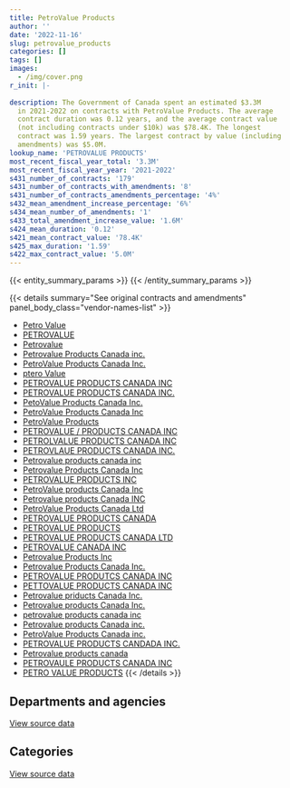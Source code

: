 ```yaml
---
title: PetroValue Products
author: ''
date: '2022-11-16'
slug: petrovalue_products
categories: []
tags: []
images:
  - /img/cover.png
r_init: |-
  
description: The Government of Canada spent an estimated $3.3M
  in 2021-2022 on contracts with PetroValue Products. The average
  contract duration was 0.12 years, and the average contract value
  (not including contracts under $10k) was $78.4K. The longest
  contract was 1.59 years. The largest contract by value (including
  amendments) was $5.0M.
lookup_name: 'PETROVALUE PRODUCTS'
most_recent_fiscal_year_total: '3.3M'
most_recent_fiscal_year_year: '2021-2022'
s431_number_of_contracts: '179'
s431_number_of_contracts_with_amendments: '8'
s431_number_of_contracts_amendments_percentage: '4%'
s432_mean_amendment_increase_percentage: '6%'
s434_mean_number_of_amendments: '1'
s433_total_amendment_increase_value: '1.6M'
s424_mean_duration: '0.12'
s421_mean_contract_value: '78.4K'
s425_max_duration: '1.59'
s422_max_contract_value: '5.0M'
---
```


<script src="/rmarkdown-libs/htmlwidgets/htmlwidgets.js"></script>
<link href="/rmarkdown-libs/datatables-css/datatables-crosstalk.css" rel="stylesheet" />
<script src="/rmarkdown-libs/datatables-binding/datatables.js"></script>
<script src="/rmarkdown-libs/jquery/jquery-3.6.0.min.js"></script>
<link href="/rmarkdown-libs/dt-core-bootstrap/css/dataTables.bootstrap.min.css" rel="stylesheet" />
<link href="/rmarkdown-libs/dt-core-bootstrap/css/dataTables.bootstrap.extra.css" rel="stylesheet" />
<script src="/rmarkdown-libs/dt-core-bootstrap/js/jquery.dataTables.min.js"></script>
<script src="/rmarkdown-libs/dt-core-bootstrap/js/dataTables.bootstrap.min.js"></script>
<link href="/rmarkdown-libs/crosstalk/css/crosstalk.min.css" rel="stylesheet" />
<script src="/rmarkdown-libs/crosstalk/js/crosstalk.min.js"></script>
<script src="/rmarkdown-libs/htmlwidgets/htmlwidgets.js"></script>
<link href="/rmarkdown-libs/datatables-css/datatables-crosstalk.css" rel="stylesheet" />
<script src="/rmarkdown-libs/datatables-binding/datatables.js"></script>
<script src="/rmarkdown-libs/jquery/jquery-3.6.0.min.js"></script>
<link href="/rmarkdown-libs/dt-core-bootstrap/css/dataTables.bootstrap.min.css" rel="stylesheet" />
<link href="/rmarkdown-libs/dt-core-bootstrap/css/dataTables.bootstrap.extra.css" rel="stylesheet" />
<script src="/rmarkdown-libs/dt-core-bootstrap/js/jquery.dataTables.min.js"></script>
<script src="/rmarkdown-libs/dt-core-bootstrap/js/dataTables.bootstrap.min.js"></script>
<link href="/rmarkdown-libs/crosstalk/css/crosstalk.min.css" rel="stylesheet" />
<script src="/rmarkdown-libs/crosstalk/js/crosstalk.min.js"></script>

{{< entity_summary_params >}}
{{< /entity_summary_params >}}

{{< details summary="See original contracts and amendments" panel_body_class="vendor-names-list" >}}
- [Petro Value](https://search.open.canada.ca/en/ct/?sort=contract_value_f%20desc&page=1&search_text=%22Petro%20Value%22)
- [PETROVALUE](https://search.open.canada.ca/en/ct/?sort=contract_value_f%20desc&page=1&search_text=%22PETROVALUE%22)
- [Petrovalue](https://search.open.canada.ca/en/ct/?sort=contract_value_f%20desc&page=1&search_text=%22Petrovalue%22)
- [Petrovalue Products Canada inc.](https://search.open.canada.ca/en/ct/?sort=contract_value_f%20desc&page=1&search_text=%22Petrovalue%20Products%20Canada%20inc.%22)
- [PetroValue Products Canada Inc.](https://search.open.canada.ca/en/ct/?sort=contract_value_f%20desc&page=1&search_text=%22PetroValue%20Products%20Canada%20Inc.%22)
- [ptero Value](https://search.open.canada.ca/en/ct/?sort=contract_value_f%20desc&page=1&search_text=%22ptero%20Value%22)
- [PETROVALUE PRODUCTS CANADA INC](https://search.open.canada.ca/en/ct/?sort=contract_value_f%20desc&page=1&search_text=%22PETROVALUE%20PRODUCTS%20CANADA%20INC%22)
- [PETROVALUE PRODUCTS CANADA INC.](https://search.open.canada.ca/en/ct/?sort=contract_value_f%20desc&page=1&search_text=%22PETROVALUE%20PRODUCTS%20CANADA%20INC.%22)
- [PetoValue Products Canada Inc.](https://search.open.canada.ca/en/ct/?sort=contract_value_f%20desc&page=1&search_text=%22PetoValue%20Products%20Canada%20Inc.%22)
- [PetroValue Products Canada Inc](https://search.open.canada.ca/en/ct/?sort=contract_value_f%20desc&page=1&search_text=%22PetroValue%20Products%20Canada%20Inc%22)
- [PetroValue Products](https://search.open.canada.ca/en/ct/?sort=contract_value_f%20desc&page=1&search_text=%22PetroValue%20Products%22)
- [PETROVALUE / PRODUCTS CANADA INC](https://search.open.canada.ca/en/ct/?sort=contract_value_f%20desc&page=1&search_text=%22PETROVALUE%20%2f%20PRODUCTS%20CANADA%20INC%22)
- [PETROLVALUE PRODUCTS CANADA INC](https://search.open.canada.ca/en/ct/?sort=contract_value_f%20desc&page=1&search_text=%22PETROLVALUE%20PRODUCTS%20CANADA%20INC%22)
- [PETROVLAUE PRODUCTS CANADA INC.](https://search.open.canada.ca/en/ct/?sort=contract_value_f%20desc&page=1&search_text=%22PETROVLAUE%20PRODUCTS%20CANADA%20INC.%22)
- [Petrovalue products canada inc](https://search.open.canada.ca/en/ct/?sort=contract_value_f%20desc&page=1&search_text=%22Petrovalue%20products%20canada%20inc%22)
- [Petrovalue Products Canada Inc](https://search.open.canada.ca/en/ct/?sort=contract_value_f%20desc&page=1&search_text=%22Petrovalue%20Products%20Canada%20Inc%22)
- [PETROVALUE PRODUCTS INC](https://search.open.canada.ca/en/ct/?sort=contract_value_f%20desc&page=1&search_text=%22PETROVALUE%20PRODUCTS%20INC%22)
- [PetroValue products Canada Inc](https://search.open.canada.ca/en/ct/?sort=contract_value_f%20desc&page=1&search_text=%22PetroValue%20products%20Canada%20Inc%22)
- [Petrovalue products Canada INC](https://search.open.canada.ca/en/ct/?sort=contract_value_f%20desc&page=1&search_text=%22Petrovalue%20products%20Canada%20INC%22)
- [PetroValue Products Canada Ltd](https://search.open.canada.ca/en/ct/?sort=contract_value_f%20desc&page=1&search_text=%22PetroValue%20Products%20Canada%20Ltd%22)
- [PETROVALUE PRODUCTS CANADA](https://search.open.canada.ca/en/ct/?sort=contract_value_f%20desc&page=1&search_text=%22PETROVALUE%20PRODUCTS%20CANADA%22)
- [PETROVALUE PRODUCTS](https://search.open.canada.ca/en/ct/?sort=contract_value_f%20desc&page=1&search_text=%22PETROVALUE%20PRODUCTS%22)
- [PETROVALUE PRODUCTS CANADA LTD](https://search.open.canada.ca/en/ct/?sort=contract_value_f%20desc&page=1&search_text=%22PETROVALUE%20PRODUCTS%20CANADA%20LTD%22)
- [PETROVALUE CANADA INC](https://search.open.canada.ca/en/ct/?sort=contract_value_f%20desc&page=1&search_text=%22PETROVALUE%20CANADA%20INC%22)
- [Petrovalue Products Inc](https://search.open.canada.ca/en/ct/?sort=contract_value_f%20desc&page=1&search_text=%22Petrovalue%20Products%20Inc%22)
- [Petrovalue Products Canada Inc.](https://search.open.canada.ca/en/ct/?sort=contract_value_f%20desc&page=1&search_text=%22Petrovalue%20Products%20Canada%20Inc.%22)
- [PETROVALUE PRODUTCS CANADA INC](https://search.open.canada.ca/en/ct/?sort=contract_value_f%20desc&page=1&search_text=%22PETROVALUE%20PRODUTCS%20CANADA%20INC%22)
- [PETTOVALUE PRODUCTS CANADA INC](https://search.open.canada.ca/en/ct/?sort=contract_value_f%20desc&page=1&search_text=%22PETTOVALUE%20PRODUCTS%20CANADA%20INC%22)
- [Petrovalue priducts Canada Inc.](https://search.open.canada.ca/en/ct/?sort=contract_value_f%20desc&page=1&search_text=%22Petrovalue%20priducts%20Canada%20Inc.%22)
- [Petrovalue products Canada Inc.](https://search.open.canada.ca/en/ct/?sort=contract_value_f%20desc&page=1&search_text=%22Petrovalue%20products%20Canada%20Inc.%22)
- [petrovalue products canada inc](https://search.open.canada.ca/en/ct/?sort=contract_value_f%20desc&page=1&search_text=%22petrovalue%20products%20canada%20inc%22)
- [Petrovalue products Canada inc.](https://search.open.canada.ca/en/ct/?sort=contract_value_f%20desc&page=1&search_text=%22Petrovalue%20products%20Canada%20inc.%22)
- [PetroValue Products Canada inc.](https://search.open.canada.ca/en/ct/?sort=contract_value_f%20desc&page=1&search_text=%22PetroValue%20Products%20Canada%20inc.%22)
- [PETROVALUE PRODUCTS CANDADA INC.](https://search.open.canada.ca/en/ct/?sort=contract_value_f%20desc&page=1&search_text=%22PETROVALUE%20PRODUCTS%20CANDADA%20INC.%22)
- [Petrovalue products canada](https://search.open.canada.ca/en/ct/?sort=contract_value_f%20desc&page=1&search_text=%22Petrovalue%20products%20canada%22)
- [PETROVAULE PRODUCTS CANADA INC](https://search.open.canada.ca/en/ct/?sort=contract_value_f%20desc&page=1&search_text=%22PETROVAULE%20PRODUCTS%20CANADA%20INC%22)
- [PETRO VALUE PRODUCTS](https://search.open.canada.ca/en/ct/?sort=contract_value_f%20desc&page=1&search_text=%22PETRO%20VALUE%20PRODUCTS%22)
{{< /details >}}

## Departments and agencies

<div id="htmlwidget-1" style="width:100%;height:auto;" class="datatables html-widget"></div>
<script type="application/json" data-for="htmlwidget-1">{"x":{"style":"bootstrap","filter":"none","vertical":false,"data":[["<a href=\"/departments/csc-scc/\">Correctional Service of Canada<\/a>","<a href=\"/departments/dfo-mpo/\">Fisheries and Oceans Canada<\/a>","<a href=\"/departments/dnd-mdn/\">National Defence<\/a>","<a href=\"/departments/nrcan-rncan/\">Natural Resources Canada<\/a>","<a href=\"/departments/pc/\">Parks Canada<\/a>","<a href=\"/departments/rcmp-grc/\">Royal Canadian Mounted Police<\/a>","<a href=\"/departments/tc/\">Transport Canada<\/a>"],[null,null,null,null,110840.55,null,14221.46],[null,459815.34,1075845.44,150144.96,null,null,86250],[52500,371775.2,2783706.99,null,210000,null,null],[null,59376.53,1905144.98,339448.97,59410.42,97434.85,811072.87]],"container":"<table class=\"table table-striped table-hover row-border order-column display\">\n  <thead>\n    <tr>\n      <th>Department<\/th>\n      <th>2018-2019<\/th>\n      <th>2019-2020<\/th>\n      <th>2020-2021<\/th>\n      <th>2021-2022<\/th>\n    <\/tr>\n  <\/thead>\n<\/table>","options":{"order":[[4,"desc"]],"pageLength":10,"autoWidth":true,"columnDefs":[{"targets":1,"render":"function(data, type, row, meta) {\n    return type !== 'display' ? data : DTWidget.formatCurrency(data, \"$\", 2, 3, \",\", \".\", true, null);\n  }"},{"targets":2,"render":"function(data, type, row, meta) {\n    return type !== 'display' ? data : DTWidget.formatCurrency(data, \"$\", 2, 3, \",\", \".\", true, null);\n  }"},{"targets":3,"render":"function(data, type, row, meta) {\n    return type !== 'display' ? data : DTWidget.formatCurrency(data, \"$\", 2, 3, \",\", \".\", true, null);\n  }"},{"targets":4,"render":"function(data, type, row, meta) {\n    return type !== 'display' ? data : DTWidget.formatCurrency(data, \"$\", 2, 3, \",\", \".\", true, null);\n  }"},{"width":"16%","targets":[1,2,3,4]},{"className":"dt-right","targets":[1,2,3,4]}],"orderClasses":false}},"evals":["options.columnDefs.0.render","options.columnDefs.1.render","options.columnDefs.2.render","options.columnDefs.3.render"],"jsHooks":[]}</script>
<p class="text-right">
<a href="https://github.com/GoC-Spending/contracts-data/tree/main/data/out/vendors/petrovalue_products/summary_by_fiscal_year_by_department.csv" class="source-data-link btn btn-link">View source data</a>
</p>

## Categories

<div id="htmlwidget-2" style="width:100%;height:auto;" class="datatables html-widget"></div>
<script type="application/json" data-for="htmlwidget-2">{"x":{"style":"bootstrap","filter":"none","vertical":false,"data":[["<a href=\"/categories/office_management/\">Office management<\/a>","<a href=\"/categories/defence/\">Defence<\/a>","<a href=\"/categories/transportation_and_logistics/\">Transportation and logistics<\/a>"],[null,null,125062.01],[null,1075845.44,696210.3],[null,2783706.99,634275.2],[39900,1905144.98,1326843.64]],"container":"<table class=\"table table-striped table-hover row-border order-column display\">\n  <thead>\n    <tr>\n      <th>Category<\/th>\n      <th>2018-2019<\/th>\n      <th>2019-2020<\/th>\n      <th>2020-2021<\/th>\n      <th>2021-2022<\/th>\n    <\/tr>\n  <\/thead>\n<\/table>","options":{"order":[[4,"desc"]],"dom":"t","pageLength":30,"autoWidth":true,"columnDefs":[{"targets":1,"render":"function(data, type, row, meta) {\n    return type !== 'display' ? data : DTWidget.formatCurrency(data, \"$\", 2, 3, \",\", \".\", true, null);\n  }"},{"targets":2,"render":"function(data, type, row, meta) {\n    return type !== 'display' ? data : DTWidget.formatCurrency(data, \"$\", 2, 3, \",\", \".\", true, null);\n  }"},{"targets":3,"render":"function(data, type, row, meta) {\n    return type !== 'display' ? data : DTWidget.formatCurrency(data, \"$\", 2, 3, \",\", \".\", true, null);\n  }"},{"targets":4,"render":"function(data, type, row, meta) {\n    return type !== 'display' ? data : DTWidget.formatCurrency(data, \"$\", 2, 3, \",\", \".\", true, null);\n  }"},{"width":"16%","targets":[1,2,3,4]},{"className":"dt-right","targets":[1,2,3,4]}],"orderClasses":false,"lengthMenu":[10,25,30,50,100]}},"evals":["options.columnDefs.0.render","options.columnDefs.1.render","options.columnDefs.2.render","options.columnDefs.3.render"],"jsHooks":[]}</script>
<p class="text-right">
<a href="https://github.com/GoC-Spending/contracts-data/tree/main/data/out/vendors/petrovalue_products/summary_by_fiscal_year_by_category.csv" class="source-data-link btn btn-link">View source data</a>
</p>
